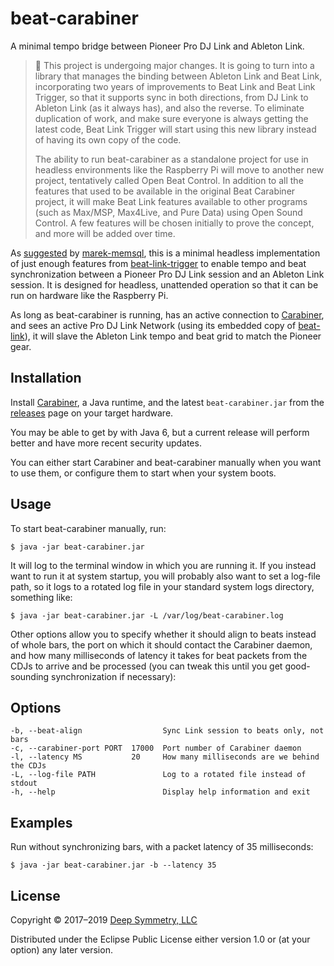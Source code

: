 # beat-carabiner

A minimal tempo bridge between Pioneer Pro DJ Link and Ableton Link.

> :construction: This project is undergoing major changes. It is going
> to turn into a library that manages the binding between Ableton Link
> and Beat Link, incorporating two years of improvements to Beat Link
> and Beat Link Trigger, so that it supports sync in both directions,
> from DJ Link to Ableton Link (as it always has), and also the reverse.
> To eliminate duplication of work, and make sure everyone is always
> getting the latest code, Beat Link Trigger will start using this new
> library instead of having its own copy of the code.
>
> The ability to run beat-carabiner as a standalone project for use in
> headless environments like the Raspberry Pi will move to another new
> project, tentatively called Open Beat Control. In addition to all
> the features that used to be available in the original Beat Carabiner
> project, it will make Beat Link features available to other programs
> (such as Max/MSP, Max4Live, and Pure Data) using Open Sound Control.
> A few features will be chosen initially to prove the concept, and
> more will be added over time.

As
[suggested](https://github.com/brunchboy/beat-link-trigger/issues/26)
by [marek-memsql](https://github.com/marek-memsql), this is a minimal
headless implementation of just enough features from
[beat-link-trigger](https://github.com/brunchboy/beat-link-trigger#beat-link-trigger)
to enable tempo and beat synchronization between a Pioneer Pro DJ Link
session and an Ableton Link session. It is designed for headless,
unattended operation so that it can be run on hardware like the
Raspberry Pi.

As long as beat-carabiner is running, has an active connection to
[Carabiner](https://github.com/brunchboy/carabiner#carabiner), and
sees an active Pro DJ Link Network (using its embedded copy of
[beat-link](https://github.com/brunchboy/beat-link#beat-link)), it will
slave the Ableton Link tempo and beat grid to match the Pioneer gear.

## Installation

Install [Carabiner](https://github.com/brunchboy/carabiner#carabiner),
a Java runtime, and the latest `beat-carabiner.jar` from the
[releases](https://github.com/brunchboy/beat-carabiner/releases) page
on your target hardware.

You may be able to get by with Java 6, but a current release will
perform better and have more recent security updates.

You can either start Carabiner and beat-carabiner manually when you
want to use them, or configure them to start when your system boots.

## Usage

To start beat-carabiner manually, run:

    $ java -jar beat-carabiner.jar

It will log to the terminal window in which you are running it. If you
instead want to run it at system startup, you will probably also want
to set a log-file path, so it logs to a rotated log file in your
standard system logs directory, something like:

    $ java -jar beat-carabiner.jar -L /var/log/beat-carabiner.log

Other options allow you to specify whether it should align to beats
instead of whole bars, the port on which it should contact the
Carabiner daemon, and how many milliseconds of latency it takes for
beat packets from the CDJs to arrive and be processed (you can tweak
this until you get good-sounding synchronization if necessary):

## Options

    -b, --beat-align                  Sync Link session to beats only, not bars
    -c, --carabiner-port PORT  17000  Port number of Carabiner daemon
    -l, --latency MS           20     How many milliseconds are we behind the CDJs
    -L, --log-file PATH               Log to a rotated file instead of stdout
    -h, --help                        Display help information and exit


## Examples

Run without synchronizing bars, with a packet latency of 35 milliseconds:

    $ java -jar beat-carabiner.jar -b --latency 35

## License

Copyright © 2017–2019 [Deep Symmetry, LLC](http://deepsymmetry.org)

Distributed under the Eclipse Public License either version 1.0 or (at
your option) any later version.
